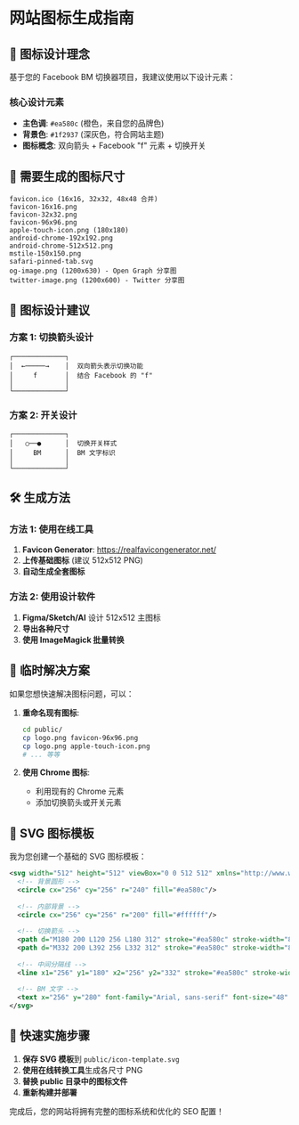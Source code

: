 # 网站图标生成指南

## 🎨 图标设计理念

基于您的 Facebook BM 切换器项目，我建议使用以下设计元素：

### 核心设计元素
- **主色调**: `#ea580c` (橙色，来自您的品牌色)
- **背景色**: `#1f2937` (深灰色，符合网站主题)
- **图标概念**: 双向箭头 + Facebook "f" 元素 + 切换开关

## 📐 需要生成的图标尺寸

```
favicon.ico (16x16, 32x32, 48x48 合并)
favicon-16x16.png
favicon-32x32.png
favicon-96x96.png
apple-touch-icon.png (180x180)
android-chrome-192x192.png
android-chrome-512x512.png
mstile-150x150.png
safari-pinned-tab.svg
og-image.png (1200x630) - Open Graph 分享图
twitter-image.png (1200x600) - Twitter 分享图
```

## 🎯 图标设计建议

### 方案 1: 切换箭头设计
```
┌─────────────┐
│  ←─────→    │  双向箭头表示切换功能
│     f       │  结合 Facebook 的 "f"
│             │
└─────────────┘
```

### 方案 2: 开关设计
```
┌─────────────┐
│   ○──●      │  切换开关样式
│     BM      │  BM 文字标识
│             │
└─────────────┘
```

## 🛠️ 生成方法

### 方法 1: 使用在线工具
1. **Favicon Generator**: https://realfavicongenerator.net/
2. **上传基础图标** (建议 512x512 PNG)
3. **自动生成全套图标**

### 方法 2: 使用设计软件
1. **Figma/Sketch/AI** 设计 512x512 主图标
2. **导出各种尺寸**
3. **使用 ImageMagick 批量转换**

## 📝 临时解决方案

如果您想快速解决图标问题，可以：

1. **重命名现有图标**:
   ```bash
   cd public/
   cp logo.png favicon-96x96.png
   cp logo.png apple-touch-icon.png
   # ... 等等
   ```

2. **使用 Chrome 图标**:
   - 利用现有的 Chrome 元素
   - 添加切换箭头或开关元素

## 🎨 SVG 图标模板

我为您创建一个基础的 SVG 图标模板：

```svg
<svg width="512" height="512" viewBox="0 0 512 512" xmlns="http://www.w3.org/2000/svg">
  <!-- 背景圆形 -->
  <circle cx="256" cy="256" r="240" fill="#ea580c"/>
  
  <!-- 内部背景 -->
  <circle cx="256" cy="256" r="200" fill="#ffffff"/>
  
  <!-- 切换箭头 -->
  <path d="M180 200 L120 256 L180 312" stroke="#ea580c" stroke-width="8" fill="none"/>
  <path d="M332 200 L392 256 L332 312" stroke="#ea580c" stroke-width="8" fill="none"/>
  
  <!-- 中间分隔线 -->
  <line x1="256" y1="180" x2="256" y2="332" stroke="#ea580c" stroke-width="4"/>
  
  <!-- BM 文字 -->
  <text x="256" y="280" font-family="Arial, sans-serif" font-size="48" font-weight="bold" fill="#ea580c" text-anchor="middle">BM</text>
</svg>
```

## 🚀 快速实施步骤

1. **保存 SVG 模板**到 `public/icon-template.svg`
2. **使用在线转换工具**生成各尺寸 PNG
3. **替换 public 目录中的图标文件**
4. **重新构建并部署**

完成后，您的网站将拥有完整的图标系统和优化的 SEO 配置！
